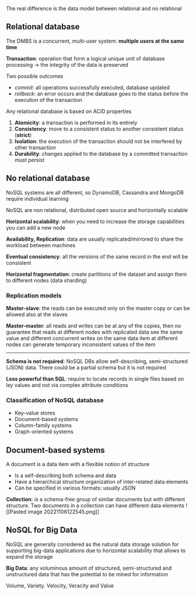 
The real difference is the data model between relational and no relational

## Relational database

The DMBS is a concurrent, multi-user system: **multiple users at the same time**

**Transaction**: operation that form a logical unique unit of database processing
$\rightarrow$ the integrity of the data is preserved

Two possible outcomes
- *commit*: all operations successfully executed, database updated
- *rollback*: an error occurs and the database goes to the status before the execution of the transaction

Any relational database is based on ACID properties
1. **Atomicity**: a transaction is performed in its entirely
2. **Consistency**: move to a consistent status to another consistent status (**strict**)
3. **Isolation**: the execution of the transaction should not be interfered by other transaction
4. **Durability**: changes applied to the database by a committed transaction must persist


## No relational database

NoSQL systems are all different, so DynamoDB, Cassandra and MongoDB require individual learning

NoSQL are non relational, distributed open source and horizontally scalable

**Horizontal scalability**: when you need to increase the storage capabilities you can add a new node

**Availability, Replication**: data are usually replicated/mirrored to share the workload between machines

**Eventual consistency**: all the versions of the same record in the end will be consistent

**Horizontal fragmentation**: create partitions of the dataset and assign them to different nodes (data sharding)

### Replication models

**Master-slave**: the reads can be executed only on the master copy or can be allowed 
also at the slaves

**Master-master**: all reads and writes can be at any of the copies, then no guarantee that reads at different nodes with replicated data see the same value and different concurrent writes on the same data item at different nodes can generate temporary inconsistent values of the item

---

**Schema is not required**: NoSQL DBs allow self-describing, semi-structured (JSON) data. There could be a partial schema but it is not required

**Less powerful than SQL**: require to locate records in single files based on ley values and not via complex attribute conditions

### Classification of NoSQL database
- Key-value stores
- Document-based systems
- Column-family systems
- Graph-oriented systems

## Document-based systems

A document is a data item with a flexible notion of structure
- Is a self-describing both schema and data
- Have a hierarchical structure organization of inter-related data elements
- Can be specified in various formats: usually JSON

**Collection**: is a schema-free group of similar documents but with different structure. Two documents in a collection can have different data elements
![[Pasted image 20221106122545.png]]



## NoSQL for Big Data

NoSQL are generally considered as the natural data storage solution for supporting big-data applications due to horizontal scalability that allows to expand the storage

**Big Data**: any voluminous amount of structured, semi-structured and unstructured data that has the potential to be mined for information

Volume, Variety. Velocity, Veracity and Value

